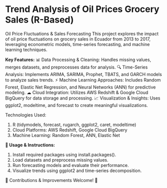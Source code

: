 # Trend Analysis of Oil Prices Grocery Sales (R-Based)

Oil Price Fluctuations & Sales Forecasting
This project explores the impact of oil price fluctuations on grocery sales in Ecuador from 2013 to 2017, leveraging econometric models, time-series forecasting, and machine learning techniques.

**Key Features:**
📊 Data Processing & Cleaning: Handles missing values, merges datasets, and preprocesses data for analysis.
🔍 Time-Series Analysis: Implements ARIMA, SARIMA, Prophet, TBATS, and GARCH models to analyze sales trends.
⚡ Machine Learning Approaches: Includes Random Forest, Elastic Net Regression, and Neural Networks (ANN) for predictive modeling.
☁ Cloud Integration: Utilizes AWS Redshift & Google Cloud BigQuery for data storage and processing.
📈 Visualization & Insights: Uses ggplot2, modeltime, and forecast to create meaningful visualizations.

Technologies Used:
1. R (tidymodels, forecast, rugarch, ggplot2, caret, modeltime)
2. Cloud Platforms: AWS Redshift, Google Cloud BigQuery
3. Machine Learning: Random Forest, ANN, Elastic Net

**🔗 Usage & Instructions:**

1. Install required packages using install.packages().
2. Load datasets and preprocess missing values.
3. Run forecasting models and evaluate their performance.
4. Visualize trends using ggplot2 and time-series decomposition.

📌 Contributions & Improvements Welcome! 🚀

